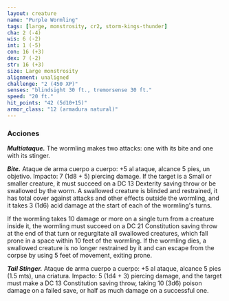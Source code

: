 ```yaml
---
layout: creature
name: "Purple Wormling"
tags: [large, monstrosity, cr2, storm-kings-thunder]
cha: 2 (-4)
wis: 6 (-2)
int: 1 (-5)
con: 16 (+3)
dex: 7 (-2)
str: 16 (+3)
size: Large monstrosity
alignment: unaligned
challenge: "2 (450 XP)"
senses: "blindsight 30 ft., tremorsense 30 ft."
speed: "20 ft."
hit_points: "42 (5d10+15)"
armor_class: "12 (armadura natural)"
---
```


### Acciones

***Multiataque.*** The wormling makes two attacks: one with its bite and one with its stinger.

***Bite.*** Ataque de arma cuerpo a cuerpo: +5 al ataque, alcance 5 pies, un objetivo. Impacto: 7 (1d8 + 5) piercing damage. If the target is a Small or smaller creature, it must succeed on a DC 13 Dexterity saving throw or be swallowed by the worm. A swallowed creature is blinded and restrained, it has total cover against attacks and other effects outside the wormling, and it takes 3 (1d6) acid damage at the start of each of the wormling's turns.

If the wormling takes 10 damage or more on a single turn from a creature inside it, the wormling must succeed on a DC 21 Constitution saving throw at the end of that turn or regurgitate all swallowed creatures, which fall prone in a space within 10 feet of the wormling. If the wormling dies, a swallowed creature is no longer restrained by it and can escape from the corpse by using 5 feet of movement, exiting prone.

***Tail Stinger.*** Ataque de arma cuerpo a cuerpo: +5 al ataque, alcance 5 pies (1.5 mts), una criatura. Impacto: 5 (1d4 + 3) piercing damage, and the target must make a DC 13 Constitution saving throw, taking 10 (3d6) poison damage on a failed save, or half as much damage on a successful one.
